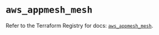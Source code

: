 # `aws_appmesh_mesh`

Refer to the Terraform Registry for docs: [`aws_appmesh_mesh`](https://registry.terraform.io/providers/hashicorp/aws/5.31.0/docs/resources/appmesh_mesh).
